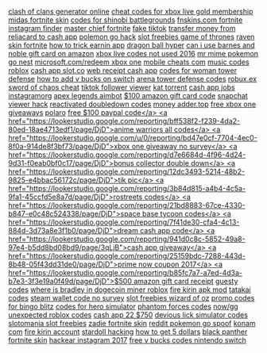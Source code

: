 <a href="https://lookerstudio.google.com/reporting/5e6c07c4-6239-417d-8468-47e1c5c28795/page/DjD">clash of clans generator online</a>
<a href="https://lookerstudio.google.com/reporting/78e5f698-2c69-4521-8c3a-4974c60d9ab2/page/DjD">cheat codes for xbox live gold membership</a>
<a href="https://lookerstudio.google.com/reporting/5a176156-4655-4b51-a6dc-5544f02429ed/page/DjD">midas fortnite skin</a>
<a href="https://lookerstudio.google.com/reporting/7a063a14-a8ab-494b-9747-24341fdd40c8/page/DjD">codes for shinobi battlegrounds</a>
<a href="https://lookerstudio.google.com/reporting/9fa3f929-6dde-4b50-a6b4-4a80ab58d299/page/DjD">fnskins.com fortnite</a>
<a href="https://lookerstudio.google.com/reporting/d897b18a-aea6-40d7-8ae0-55c9cdb758ca/page/DjD">instagram finder</a>
<a href="https://lookerstudio.google.com/reporting/983c2208-577d-443a-9f68-028e8874ac33/page/DjD">master chief fortnite</a>
<a href="https://lookerstudio.google.com/reporting/3d1c7f23-988a-47ea-9448-0b25233d3626/page/DjD">fake tiktok</a>
<a href="https://lookerstudio.google.com/reporting/3cd2ffdf-cdb7-46cb-8a2f-53a16041d28d/page/DjD">transfer money from reliacard to cash app</a>
<a href="https://lookerstudio.google.com/reporting/23bd1f9f-8103-4592-ab8d-b65d41b7434b/page/DjD">polemon go hack</a>
<a href="https://lookerstudio.google.com/reporting/4c21f911-567a-43e6-89bf-d248668791b3/page/DjD">slot freebies game of thrones</a>
<a href="https://lookerstudio.google.com/reporting/5ff87351-ec21-4a3c-a791-34da78f2162f/page/DjD">raven skin fortnite</a>
<a href="https://lookerstudio.google.com/reporting/85f230e7-3444-4818-a98f-06f0b544a5c6/page/DjD">how to trick earnin app</a>
<a href="https://lookerstudio.google.com/reporting/bb9440e9-ae20-4c1b-b3cf-36bd77cba4f8/page/ZKW9C">dragon ball hyper</a>
<a href="https://lookerstudio.google.com/reporting/26c3b5e0-efcd-46d0-acff-48adfa2b11ef/page/DjD">can i use barnes and noble gift card on amazon</a>
<a href="https://lookerstudio.google.com/reporting/01280fe7-eaa7-42a8-9d6f-c963c5681770/page/DjD">xbox live codes not used 2016</a>
<a href="https://lookerstudio.google.com/reporting/230f3179-edc9-41cb-bb43-3f8f6767a4f1/page/DjD">mr mime pokemon go nest</a>
<a href="https://lookerstudio.google.com/reporting/1190c001-512f-4057-ad2f-c15bd24b8397/page/DjD">microsoft.com/redeem xbox one</a>
<a href="https://lookerstudio.google.com/s/qPypud751YE">mobile cheats com</a>
<a href="https://lookerstudio.google.com/reporting/506d18e5-29d3-4cad-b8b7-6b79bcfcab4f/page/DjD">music codes roblox</a>
<a href="https://lookerstudio.google.com/reporting/ae2b0aff-bf51-4971-874f-ba7f34bea529/page/DjD">cash app slot.co</a>
<a href="https://lookerstudio.google.com/reporting/e58e5da9-742d-4ebb-b2dc-9454f4af1650/page/DjD">web receipt cash app</a>
<a href="https://lookerstudio.google.com/reporting/218e33de-7170-4541-a0f4-4835234542ea/page/DjD">codes for woman tower defense</a>
<a href="https://lookerstudio.google.com/reporting/41246611-5473-462f-ab2a-3fc66778144b?s=kl3NlMTGN68">how to add v bucks on switch</a>
<a href="https://lookerstudio.google.com/reporting/df5858db-4b8f-4f01-93ba-c294caa03d52/page/DjD">arena tower defense codes</a>
<a href="https://lookerstudio.google.com/reporting/6fe2e9dd-91a9-47db-b797-3b0517573f00/page/DjD">robux.ex</a>
<a href="https://lookerstudio.google.com/reporting/e5ae1736-1949-464d-a289-2263f55fd406/page/DjD">sword of chaos cheat</a>
<a href="https://lookerstudio.google.com/reporting/9091fd5d-dd05-4131-9873-30aba8ce7302/page/DjD">tiktok follower viewer</a>
<a href="https://lookerstudio.google.com/reporting/65831947-5bf7-4c00-8b55-873465cc6402/page/DjD">kat torrent</a>
<a href="https://lookerstudio.google.com/reporting/f6f172af-1477-4acf-9d86-d779bc93f49a/page/DjD">cash app jobs</a>
<a href="https://lookerstudio.google.com/reporting/dce51666-78b8-4a13-a245-06d23714e09b/page/DjD">instagramorg</a>
<a href="https://lookerstudio.google.com/reporting/ba4409c7-0b99-4f2d-ab21-002934a13eaf/page/DjD">apex legends aimbot</a>
<a href="https://lookerstudio.google.com/reporting/050bbed5-dd67-493b-951b-cf4af6060a86/page/DjD">$100 amazon gift card code</a>
<a href="https://lookerstudio.google.com/reporting/3277732f-1a88-4912-a8e2-363a4d9ec402?s=nsV34AY5DSw">snapchat viewer hack</a>
<a href="https://lookerstudio.google.com/s/lYURWadwzqo">reactivated doubledown codes</a>
<a href="https://lookerstudio.google.com/s/tWYz5h72AWM">money adder.top</a>
<a href="https://lookerstudio.google.com/reporting/1338ad0e-f666-4f1f-8b06-04095c25daee/page/DjD">free xbox one giveaways</a>
<a href="https://lookerstudio.google.com/reporting/76a0da2a-e89c-4ee8-bf05-8969c228bcf0/page/DjD">polaro</a>
<a href="https://lookerstudio.google.com/reporting/4a6925eb-08df-4c2c-a727-eef124be4855/page/DjD">free $100 paypal code</a>
<a href="https://lookerstudio.google.com/reporting/bff538f2-f239-4da2-80ed-18ae4713edf1/page/DjD">anime warriors all codes</a>
<a href="https://lookerstudio.google.com/u/0/reporting/bd47e0cf-7704-4ec0-8f0a-914de8f3bf73/page/DjD">xbox one giveaway no survey</a>
<a href="https://lookerstudio.google.com/reporting/d7e6684d-4f96-4d24-9d31-f0eab0bf0c17/page/DjD">bonus collector double down</a>
<a href="https://lookerstudio.google.com/reporting/12dc3493-5214-48b2-9825-e4bbac56172c/page/DjD">tik pic</a>
<a href="https://lookerstudio.google.com/reporting/3b84d815-a4b4-4c5a-9fa1-45ccfd5e8a7d/page/DjD">rostreets codes</a>
<a href="https://lookerstudio.google.com/reporting/21bd8883-67ce-4330-b847-e0c48c524338/page/DjD">space base tycoon codes</a>
<a href="https://lookerstudio.google.com/reporting/7f41de30-cfa4-4c13-884d-3d73a8e3f1b0/page/DjD">dream cash app code</a>
<a href="https://lookerstudio.google.com/reporting/941d0c8c-5852-49a8-97e4-b5dd8bd08bd9/page/3qLjB">cash app giveaway</a>
<a href="https://lookerstudio.google.com/reporting/25159bdc-7288-443d-8b48-05f43dd31de0/page/DjD">prime now coupon 2017</a>
<a href="https://lookerstudio.google.com/reporting/b85fc7a7-a7ed-4d3a-b7e3-3f3e19a0f49d/page/DjD">$500 amazon gift card receipt</a>
<a href="https://lookerstudio.google.com/reporting/14a71af6-2e09-47ce-aba7-7c19304d3417/page/DjD">guesty codes</a>
<a href="https://lookerstudio.google.com/reporting/98b67039-ee57-4ae3-b56f-560376af4c8a/page/DjD">where is bradley in dogecoin miner roblox</a>
<a href="https://lookerstudio.google.com/s/qinbRzJJr5Q">fire kirin apk mod</a>
<a href="https://lookerstudio.google.com/reporting/afe9586e-3e19-4a7d-a073-f252db6b476f/page/DjD">tatakai codes</a>
<a href="https://lookerstudio.google.com/reporting/fba8658a-daa2-4b09-850d-ae8623de0c07/page/DjD">steam wallet code no survey</a>
<a href="https://lookerstudio.google.com/reporting/34f4fa7d-1bc9-4242-bca5-cbf2b468fb33/page/DjD">slot freebies wizard of oz</a>
<a href="https://lookerstudio.google.com/u/0/reporting/78280a34-30f8-4cf9-b131-369cf38aac80/page/DjD">promo codes for bingo blitz</a>
<a href="https://lookerstudio.google.com/reporting/5b758425-1f7b-4ded-9b3e-75dae65a4972/page/DjD">codes for hero simulator</a>
<a href="https://lookerstudio.google.com/u/0/reporting/d691467c-4669-41f1-8bd2-bb352359a281/page/DjD">phantom forces codes</a>
<a href="https://lookerstudio.google.com/reporting/3e0405ed-e947-4919-93f6-1317ab63bc41/page/LoG8C">now/gg</a>
<a href="https://lookerstudio.google.com/reporting/9c59fb33-bf54-4e45-8a24-9cbc9ba6448d/page/DjD">unexpected roblox codes</a>
<a href="https://lookerstudio.google.com/u/0/reporting/6aeee36a-5beb-4bff-a186-9b02e8c2f90e/page/DjD">cash app 22 $750</a>
<a href="https://lookerstudio.google.com/reporting/0976b2e0-f73f-45c6-a7b9-ca2c296d9fe6/page/DjD">devious lick simulator codes</a>
<a href="https://lookerstudio.google.com/reporting/f7bacccf-0548-499e-9012-a4b9b8b5acfa/page/DjD">slotomania slot freebies</a>
<a href="https://lookerstudio.google.com/reporting/1cae0ec1-2511-4c88-9cef-3689b390a57b/page/DjD">zadie fortnite skin</a>
<a href="https://lookerstudio.google.com/reporting/262ab43f-0627-4c44-8d32-67c1dd5c2476/page/DjD">reddit pokemon go spoof</a>
<a href="https://lookerstudio.google.com/reporting/79423bb9-0d4f-4031-a7d8-9ac19a5017ac/page/DjD">konam com</a>
<a href="https://lookerstudio.google.com/reporting/4f8dc110-bc31-4a81-9c75-be28efa7e4df/page/M01AD">fire kirin account</a>
<a href="https://lookerstudio.google.com/reporting/6cd767e7-076d-40c3-8642-0b5ecab49202/page/DjD">stardoll hacking</a>
<a href="https://lookerstudio.google.com/reporting/1cc15c5d-eb80-4d51-9cde-b59f32ed1753/page/DjD">how to get 5 dollars</a>
<a href="https://lookerstudio.google.com/reporting/64043a7b-6e8f-4e34-970d-a4107a976252/page/DjD">black panther fortnite skin</a>
<a href="https://lookerstudio.google.com/reporting/17f57419-2017-41ad-86b4-1bcf74478e9e/page/DjD">hackear instagram 2017</a>
<a href="https://lookerstudio.google.com/u/0/reporting/a7f486ba-5d5c-4bae-ad50-c5a4467b5d58/page/DjD">free v bucks codes nintendo switch</a>
